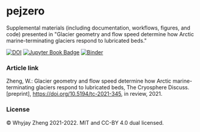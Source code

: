 # pejzero

Supplemental materials (including documentation, workflows, figures, and code) presented in "Glacier geometry and flow speed determine how Arctic marine-terminating glaciers respond to lubricated beds."

[![DOI](https://zenodo.org/badge/DOI/10.5281/zenodo.5641954.svg)](https://doi.org/10.5281/zenodo.5641954)
[![Jupyter Book Badge](https://jupyterbook.org/badge.svg)](https://whyjz.github.io/pejzero/)
[![Binder](https://mybinder.org/badge_logo.svg)](https://mybinder.org/v2/gh/whyjz/pejzero/HEAD)

### Article link

Zheng, W.: Glacier geometry and flow speed determine how Arctic marine-terminating glaciers respond to lubricated beds, The Cryosphere Discuss. [preprint], https://doi.org/10.5194/tc-2021-345, in review, 2021.

### License

© Whyjay Zheng 2021-2022. MIT and CC-BY 4.0 dual licensed.